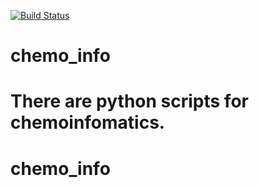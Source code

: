 [![Build Status](https://travis-ci.org/iwatobipen/chemo_info.svg)](https://travis-ci.org/iwatobipen/chemo_info)

chemo_info
==========
There are python scripts for chemoinfomatics.
=======
# chemo_info
